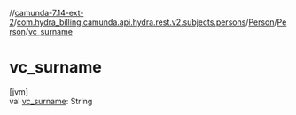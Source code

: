 //[camunda-7.14-ext-2](../../../../index.md)/[com.hydra_billing.camunda.api.hydra.rest.v2.subjects.persons](../../index.md)/[Person](../index.md)/[Person](index.md)/[vc_surname](vc_surname.md)

# vc_surname

[jvm]\
val [vc_surname](vc_surname.md): String
